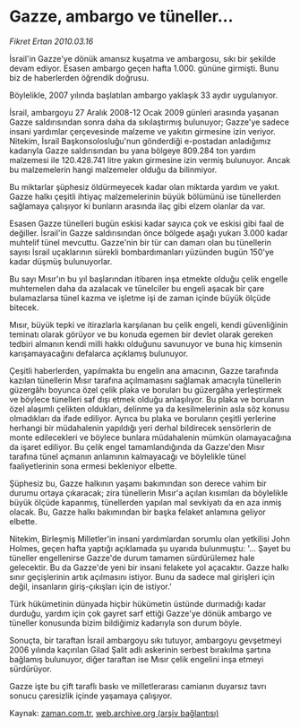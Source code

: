 # Gazze, ambargo ve tüneller...

*Fikret Ertan 2010.03.16*

<tr><td class="metin" colspan="2" style="padding-top: 20px; padding-left: 5px; ">İsrail'in Gazze'ye dönük amansız kuşatma ve ambargosu, sıkı bir şekilde devam ediyor. Esasen ambargo geçen hafta 1.000. gününe girmişti. Bunu biz de haberlerden öğrendik doğrusu.</td></tr><tr><td class="metin" colspan="2" style="padding-top: 20px; padding-left: 5px; "><p>Böylelikle, 2007 yılında başlatılan ambargo yaklaşık 33 aydır uygulanıyor.
<p>İsrail, ambargoyu 27 Aralık 2008-12 Ocak 2009 günleri arasında yaşanan Gazze saldırısından sonra daha da sıkılaştırmış bulunuyor; Gazze'ye sadece insani yardımlar çerçevesinde malzeme ve yakıtın girmesine izin veriyor. Nitekim, İsrail Başkonsolosluğu'nun gönderdiği e-postadan anladığımız kadarıyla Gazze saldırısından bu yana bölgeye 809.284 ton yardım malzemesi ile 120.428.741 litre yakın girmesine izin vermiş bulunuyor. Ancak bu malzemelerin hangi malzemeler olduğu da bilinmiyor.
<p>Bu miktarlar şüphesiz öldürmeyecek kadar olan miktarda yardım ve yakıt. Gazze halkı çeşitli ihtiyaç malzemelerinin büyük bölümünü ise tünellerden sağlamaya çalışıyor ki bunların arasında ilaç gibi elzem olanlar da var.
<p>Esasen Gazze tünelleri bugün eskisi kadar sayıca çok ve eskisi gibi faal de değiller. İsrail'in Gazze saldırısından önce bölgede aşağı yukarı 3.000 kadar muhtelif tünel mevcuttu. Gazze'nin bir tür can damarı olan bu tünellerin sayısı İsrail uçaklarının sürekli bombardımanları yüzünden bugün 150'ye kadar düşmüş bulunuyorlar.
<p>Bu sayı Mısır'ın bu yıl başlarından itibaren inşa etmekte olduğu çelik engelle muhtemelen daha da azalacak ve tünelciler bu engeli aşacak bir çare bulamazlarsa tünel kazma ve işletme işi de zaman içinde büyük ölçüde bitecek.
<p>Mısır, büyük tepki ve itirazlarla karşılanan bu çelik engeli, kendi güvenliğinin teminatı olarak görüyor ve bu konuda egemen bir devlet olarak gereken tedbiri almanın kendi milli hakkı olduğunu savunuyor ve buna hiç kimsenin karışamayacağını defalarca açıklamış bulunuyor.
<p>Çeşitli haberlerden, yapılmakta bu engelin ana amacının, Gazze tarafında kazılan tünellerin Mısır tarafına açılmamasını sağlamak amacıyla tünellerin güzergâhı boyunca özel çelik plaka ve boruları bu güzergâha yerleştirmek ve böylece tünelleri saf dışı etmek olduğu anlaşılıyor. Bu plaka ve boruların özel alaşımlı çelikten oldukları, delinme ya da kesilmelerinin asla söz konusu olmadıkları da ifade ediliyor. Ayrıca bu plaka ve boruların çeşitli yerlerine herhangi bir müdahalenin yapıldığı yeri derhal bildirecek sensörlerin de monte edilecekleri ve böylece bunlara müdahalenin mümkün olamayacağına da işaret ediliyor. Bu çelik engel tamamlandığında da Gazze'den Mısır tarafına tünel açmanın anlamının kalmayacağı ve böylelikle tünel faaliyetlerinin sona ermesi bekleniyor elbette.
<p>Şüphesiz bu, Gazze halkının yaşamı bakımından son derece vahim bir durumu ortaya çıkaracak; zira tünellerin Mısır'a açılan kısımları da böylelikle büyük ölçüde kapanmış, tünellerden yapılan mal sevkiyatı da en aza inmiş olacak. Bu, Gazze halkı bakımından bir başka felaket anlamına geliyor elbette.
<p>Nitekim, Birleşmiş Milletler'in insani yardımlardan sorumlu olan yetkilisi John Holmes, geçen hafta yaptığı açıklamada şu uyarıda bulunmuştu: '... Şayet bu tüneller engellenirse Gazze'de durum tamamen sürdürülemez hale gelecektir. Bu da Gazze'de yeni bir insani felakete yol açacaktır. Gazze halkı sınır geçişlerinin artık açılmasını istiyor. Bunu da sadece mal girişleri için değil, insanların giriş-çıkışları için de istiyor.'
<p>Türk hükümetinin dünyada hiçbir hükümetin üstünde durmadığı kadar durduğu, yardım için çok gayret sarf ettiği Gazze'ye dönük ambargo ve tüneller konusunda bizim bildiğimiz kadarıyla son durum böyle.
<p>Sonuçta, bir taraftan İsrail ambargoyu sıkı tutuyor, ambargoyu gevşetmeyi 2006 yılında kaçırılan Gilad Şalit adlı askerinin serbest bırakılma şartına bağlamış bulunuyor, diğer taraftan ise Mısır çelik engelini inşa etmeyi sürdürüyor.
<p>Gazze işte bu çift taraflı baskı ve milletlerarası camianın duyarsız tavrı sonucu çaresizlik içinde yaşamaya çalışıyor.<br/></p></p></p></p></p></p></p></p></p></p></p></p></td></tr>

Kaynak: [zaman.com.tr](http://zaman.com.tr/yazar.do?yazino=962126), [web.archive.org (arşiv bağlantısı)](http://web.archive.org/web/20100330222933/http://www.zaman.com.tr:80/yazar.do?yazino=962126)
